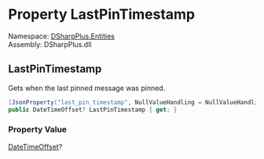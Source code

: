 # Property LastPinTimestamp

Namespace: [DSharpPlus.Entities](DSharpPlus.Entities.md)  
Assembly: DSharpPlus.dll

## <a id="DSharpPlus_Entities_DiscordPartialChannel_LastPinTimestamp"></a>LastPinTimestamp

Gets when the last pinned message was pinned.

```csharp
[JsonProperty("last_pin_timestamp", NullValueHandling = NullValueHandling.Ignore)]
public DateTimeOffset? LastPinTimestamp { get; }
```

### Property Value

[DateTimeOffset](https://learn.microsoft.com/dotnet/api/system.datetimeoffset)?

